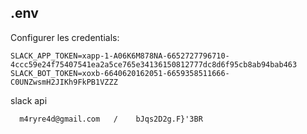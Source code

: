 ## .env

Configurer les credentials:
   ```
  SLACK_APP_TOKEN=xapp-1-A06K6M878NA-6652727796710-4ccc59e24f75407541ea2a5ce765e34136150812777dc8d6f95cb8ab94bab463
  SLACK_BOT_TOKEN=xoxb-6640620162051-6659358511666-C0UNZwsmH2JIKh9FkPB1VZZZ
   ```
slack api
  ```
    m4ryre4d@gmail.com   /    bJqs2D2g.F}'3BR
  ```